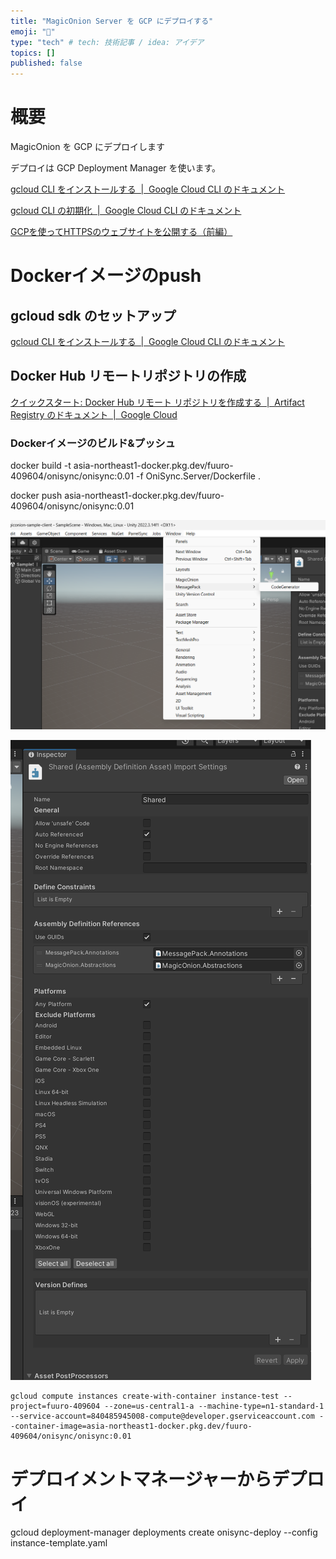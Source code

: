 ```yaml
---
title: "MagicOnion Server を GCP にデプロイする"
emoji: "🕌"
type: "tech" # tech: 技術記事 / idea: アイデア
topics: []
published: false
---
```


# 概要
MagicOnion を GCP にデプロイします

デプロイは GCP Deployment Manager を使います。

[gcloud CLI をインストールする  |  Google Cloud CLI のドキュメント](https://cloud.google.com/sdk/docs/install?hl=ja)

[gcloud CLI の初期化  |  Google Cloud CLI のドキュメント](https://cloud.google.com/sdk/docs/initializing?hl=ja#whats_next)


[GCPを使ってHTTPSのウェブサイトを公開する（前編）](https://zenn.dev/knockknock/articles/10aa24fde47c45)


# Dockerイメージのpush
## gcloud sdk のセットアップ
[gcloud CLI をインストールする  |  Google Cloud CLI のドキュメント](https://cloud.google.com/sdk/docs/install?hl=ja#supported_python_versions)

## Docker Hub リモートリポジトリの作成

[クイックスタート: Docker Hub リモート リポジトリを作成する  |  Artifact Registry のドキュメント  |  Google Cloud](https://cloud.google.com/artifact-registry/docs/repositories/create-dockerhub-remote-repository?hl=ja)

### Dockerイメージのビルド&プッシュ
docker build -t asia-northeast1-docker.pkg.dev/fuuro-409604/onisync/onisync:0.01 -f OniSync.Server/Dockerfile .

docker push asia-northeast1-docker.pkg.dev/fuuro-409604/onisync/onisync:0.01

![Alt text](image.png)

![Alt text](image-1.png)

```
gcloud compute instances create-with-container instance-test --project=fuuro-409604 --zone=us-central1-a --machine-type=n1-standard-1 --service-account=840485945008-compute@developer.gserviceaccount.com --container-image=asia-northeast1-docker.pkg.dev/fuuro-409604/onisync/onisync:0.01

```


# デプロイメントマネージャーからデプロイ

gcloud deployment-manager deployments create onisync-deploy --config instance-template.yaml
